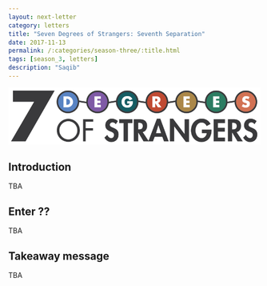 ```yaml
---
layout: next-letter
category: letters
title: "Seven Degrees of Strangers: Seventh Separation"
date: 2017-11-13
permalink: /:categories/season-three/:title.html
tags: [season_3, letters]
description: "Saqib"
---
```


<img src="https://github.com/jermspeaks/jermspeaks.github.io/blob/master/assets/images/7_Degrees_Of_Strangers_Letterhead.png?raw=true" alt="7 Degrees of Strangers Letterhead" width="600" />

## Introduction

TBA

## Enter ??

TBA

## Takeaway message

TBA